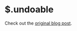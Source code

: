 $.undoable
===============

Check out the [original blog post](http://mlntn.com/2009/03/09/javascript-jquery-undo-plugin/).
